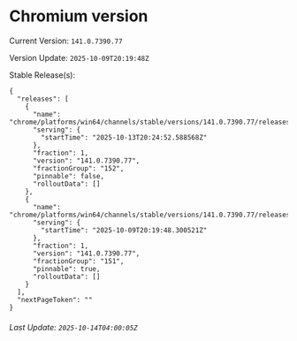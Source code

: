 # Chromium version

Current Version: `141.0.7390.77`

Version Update: `2025-10-09T20:19:48Z`

Stable Release(s):
```
{
  "releases": [
    {
      "name": "chrome/platforms/win64/channels/stable/versions/141.0.7390.77/releases/1760387092",
      "serving": {
        "startTime": "2025-10-13T20:24:52.588568Z"
      },
      "fraction": 1,
      "version": "141.0.7390.77",
      "fractionGroup": "152",
      "pinnable": false,
      "rolloutData": []
    },
    {
      "name": "chrome/platforms/win64/channels/stable/versions/141.0.7390.77/releases/1760041188",
      "serving": {
        "startTime": "2025-10-09T20:19:48.300521Z"
      },
      "fraction": 1,
      "version": "141.0.7390.77",
      "fractionGroup": "151",
      "pinnable": true,
      "rolloutData": []
    }
  ],
  "nextPageToken": ""
}
```

###### Last Update: `2025-10-14T04:00:05Z`
        
